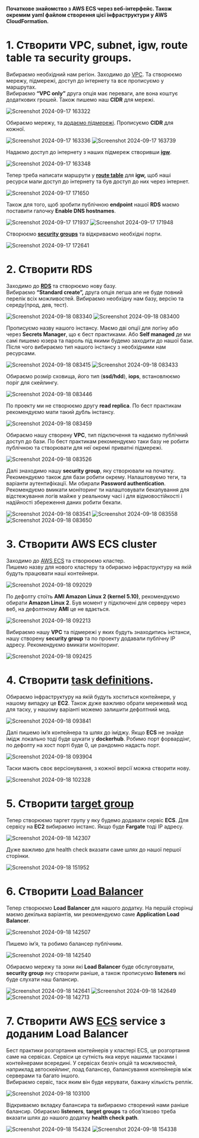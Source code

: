 **Початкове знайомство з AWS ECS через веб-інтерфейс. Також окремим yaml файлом створення цієї інфраструктури у AWS CloudFormation.**

# 1. **Створити VPC, subnet, igw, route table та security groups.**

Вибираємо необхідний нам регіон. Заходимо до [VPC](https://eu-central-1.console.aws.amazon.com/vpcconsole/home?region=eu-central-1#Home:). Та створюємо мережу, підмережі, доступ до інтернету та все прописуємо у маршрутах.  
Вибираємо **“VPC only”** друга опція має переваги, але вона коштує додаткових грошей. Також пишемо наш **CIDR** для мережі.

![Screenshot 2024-09-17 163322](https://github.com/user-attachments/assets/4e598219-3e5d-4962-b2c3-54959ad7cd30)

Обираємо мережу, та [додаємо підмережі](https://eu-central-1.console.aws.amazon.com/vpcconsole/home?region=eu-central-1#subnets:). Прописуємо **CIDR** для кожної.

![Screenshot 2024-09-17 163336](https://github.com/user-attachments/assets/059d9120-f18b-4ce6-8407-71dc0a6c4ead)
![Screenshot 2024-09-17 163739](https://github.com/user-attachments/assets/cab44203-acf9-48ea-bedc-029110b577bd)

Надаємо доступ до інтернету з наших підмереж створивши [**igw**](https://eu-central-1.console.aws.amazon.com/vpcconsole/home?region=eu-central-1#igws:).

![Screenshot 2024-09-17 163348](https://github.com/user-attachments/assets/44fb6ef2-cf7f-4769-9e9f-1caa6f243543)

Тепер треба написати маршрути у [**route table**](https://eu-central-1.console.aws.amazon.com/vpcconsole/home?region=eu-central-1#RouteTables:) для **igw,** щоб наші ресурси мали доступ до інтернету та був доступ до них через інтернет.

![Screenshot 2024-09-17 171650](https://github.com/user-attachments/assets/c5b29e10-3baf-48a3-a2b4-33ae6a4e2b31)


Також для того, щоб зробити публічною **endpoint** нашої **RDS** маємо поставити галочку **Enable DNS hostnames**. 

![Screenshot 2024-09-17 171937](https://github.com/user-attachments/assets/7b22f853-af51-4d86-8c57-8718efe0004c)
![Screenshot 2024-09-17 171948](https://github.com/user-attachments/assets/a4d16a53-974d-48b2-92ea-4365a506107b)


Створюємо [**security groups**](https://eu-central-1.console.aws.amazon.com/vpcconsole/home?region=eu-central-1#SecurityGroups:) та відкриваємо необхідні порти.

![Screenshot 2024-09-17 172641](https://github.com/user-attachments/assets/ecb19a79-e965-43a8-b5ea-a3f2ecc69dbc)

# 2. **Створити RDS**

Заходимо до [**RDS**](https://eu-central-1.console.aws.amazon.com/rds/home?region=eu-central-1) та створюємо нову базу.  
Вибираємо **“Standard create”,** друга опція легша але не буде повний перелік всіх можливостей. Вибираємо необхідну нам базу, версію та середу(прод, дев, тест).

![Screenshot 2024-09-18 083340](https://github.com/user-attachments/assets/388b4dc7-a7c8-4417-8d04-0a0ece08ceb7)
![Screenshot 2024-09-18 083400](https://github.com/user-attachments/assets/fe22719f-d9ac-4321-b3ee-ea8c60d4dc0e)

Прописуємо назву нашого інстансу. Маємо дві опції для логіну або через **Secrets Manager**, що є бест практиками. Або **Self managed** де ми самі пишемо юзера та пароль під якими будемо заходити до нашої бази.  
Після чого вибираємо тип нашого інстансу з необхідними нам ресурсами.  

![Screenshot 2024-09-18 083415](https://github.com/user-attachments/assets/cb426617-95a5-497a-86b5-badf0d94533c)
![Screenshot 2024-09-18 083433](https://github.com/user-attachments/assets/3243fa17-cd35-4dfd-a4be-653241fbbf7f)

Обираємо розмір сховища, його тип (**ssd/hdd**), **iops**, встановлюємо поріг для скейлингу.

![Screenshot 2024-09-18 083446](https://github.com/user-attachments/assets/dc773da4-b904-406f-958f-2c22d3a6a4a0)

По проекту ми не створюємо другу **read replica**. По бест практикам рекомендуємо мати такий дубль інстансу.

![Screenshot 2024-09-18 083459](https://github.com/user-attachments/assets/9f781f60-9827-4dc3-92e6-454efd6e3d3d)

Обираємо нашу створену **VPC**, тип підключення та надаємо публічний доступ до бази. По бест практикам рекомендуємо таки базу не робити публічною та створювати для неї окремі приватні підмережі.

![Screenshot 2024-09-18 083526](https://github.com/user-attachments/assets/8df9bb93-e7fd-4fcc-be37-7ba002b1a2c5)

Далі знаходимо нашу **security group**, яку створювали на початку. Рекомендуємо також для бази робити окрему. Налаштовуємо теги, та варіанти аутентифікації. Ми обирали **Password authentication**.  
Рекомендуємо вмикати моніторинг ти налаштовувати бекапування для відстежування логів майже у реальному часі і для відмовостійкості і надійності збереження даних робити бекапи.

![Screenshot 2024-09-18 083541](https://github.com/user-attachments/assets/bb5347fe-b348-4719-a242-e9f1353f2291)
![Screenshot 2024-09-18 083558](https://github.com/user-attachments/assets/367a7f01-8d54-438a-be91-57a4ca094542)
![Screenshot 2024-09-18 083650](https://github.com/user-attachments/assets/048a6916-51ea-45e2-87f8-4f8baaf5b05d)

# 3. **Створити AWS ECS cluster**

Заходимо до [AWS ECS](https://eu-central-1.console.aws.amazon.com/ecs/v2/clusters?region=eu-central-1) та створюємо кластер.  
Пишемо назву для нового кластеру та обираємо інфраструктуру на якій будуть працювати наші контейнери.

![Screenshot 2024-09-18 092029](https://github.com/user-attachments/assets/f052aedc-18b8-475b-8510-3b1d3d233be5)

По дефолту стоїть **АМІ Amazon Linux 2 (kernel 5.10)**, рекомендуємо обирати **Amazon Linux 2**. Був момент у підключені для серверу через веб, на дефолтному **АМІ** це не вдається.

![Screenshot 2024-09-18 092213](https://github.com/user-attachments/assets/5e06ebc9-c4ad-4171-a1dc-ad474e98c877)

Вибираємо нашу **VPC** та підмережі у яких будуть знаходитись інстанси, нашу створену **security group** та по проекту додавали публічну ІР адресу. Рекомендуємо вмикати моніторинг.

![Screenshot 2024-09-18 092425](https://github.com/user-attachments/assets/be33e1fd-fe3a-4067-ab68-081c0a2b707b)

# 4.  **Створити [task definitions](https://eu-central-1.console.aws.amazon.com/ecs/v2/task-definitions?region=eu-central-1)**.

Обираємо інфраструктуру на якій будуть хоститься контейнери, у нашому випадку це **ЕС2**. Також дуже важливо обрати мережевий мод для таску, у нашому варіанті можемо залишити дефолтний мод.

![Screenshot 2024-09-18 093841](https://github.com/user-attachments/assets/ce7c7789-59b8-45b9-813f-b90a4090cbe9)

Далі пишемо ім’я контейнера та шлях до іміджу. Якщо **ECS** не знайде імідж локально тоді буде шукати у **dockerhub**. Робимо порт форвардінг, по дефолту на хост порті буде 0, це рандомно надасть порт.

![Screenshot 2024-09-18 093904](https://github.com/user-attachments/assets/659d3737-891f-41b9-9dfc-94bc8fe5ec69)

Таски мають своє версіонування, з кожної версії можна створити нову.

![Screenshot 2024-09-18 102328](https://github.com/user-attachments/assets/cfb5ea36-a532-4d2f-b09a-27afb2c217b8)

# 5. **Створити [target group](https://eu-central-1.console.aws.amazon.com/ec2/home?region=eu-central-1#TargetGroups:)**

Тепер створюємо таргет групу у яку будемо додавати сервіс **ECS**. Для сервісу на **ЕС2** вибираємо інстанс. Якщо буде **Fargate** тоді ІР адресу.

![Screenshot 2024-09-18 142307](https://github.com/user-attachments/assets/346fd427-9583-420e-9a01-58989fed43a0)

Дуже важливо для health check вказати саме шлях до нашої першої сторінки.

![Screenshot 2024-09-18 151952](https://github.com/user-attachments/assets/29170286-37ec-40b0-8cba-3b9df8474f9f)

# 6. **Створити [Load Balancer](https://eu-central-1.console.aws.amazon.com/ec2/home?region=eu-central-1#LoadBalancers:)**

Тепер створюємо **Load Balancer** для нашого додатку. На першій сторінці маємо декілька варіантів, ми рекомендуємо саме **Application Load Balancer**.

![Screenshot 2024-09-18 142507](https://github.com/user-attachments/assets/6854c758-1a11-4a62-b23f-2c7b557e3726)

Пишемо ім’я, та робимо балансер публічним.

![Screenshot 2024-09-18 142540](https://github.com/user-attachments/assets/f7b7b272-6f8e-406f-8937-6b45f01100e9)

Обираємо мережу та зони які **Load Balancer** буде обслуговувати, **security group** яку створили раніше, а також прописуємо **listeners** які буде слухати наш балансир.

![Screenshot 2024-09-18 142641](https://github.com/user-attachments/assets/23d2fd3c-3028-4b63-a953-30eed8f5cefb)
![Screenshot 2024-09-18 142649](https://github.com/user-attachments/assets/c1ea671f-cbe0-4e70-8577-15452ee08c0d)
![Screenshot 2024-09-18 142713](https://github.com/user-attachments/assets/f74111b7-8849-4593-868e-f8a42edbabcd)

# 7. **Створити AWS [ECS](https://eu-central-1.console.aws.amazon.com/ecs/v2/clusters?region=eu-central-1) service з доданим Load Balancer**

Бест практики розгортання контейнерів у кластері ECS, це розгортання саме на сервісах. Сервіси це сутність яка керує нашими тасками і контейнерами всередині. У сервісах безліч опцій та можливостей, наприклад автоскейлинг, лоад балансер, балансування контейнерів між серверами та багато іншого.  
Вибираємо сервіс, таск яким він буде керувати, бажану кількість реплік.

![Screenshot 2024-09-18 103100](https://github.com/user-attachments/assets/faf1589d-13a9-44aa-b96d-3a266e61a025)

Відкриваємо вкладку балансира та вибираємо створений нами раніше балансир. Обираємо **listeners**, **target groups** та обов’язково треба вказати шлях до нашого додатку **health check path**.

![Screenshot 2024-09-18 154324](https://github.com/user-attachments/assets/efe08143-abda-438c-ad26-9b760eb61787)
![Screenshot 2024-09-18 154338](https://github.com/user-attachments/assets/ad05965a-0561-4bff-8126-b00310331969)
